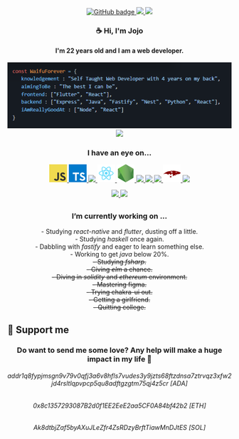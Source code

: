 
<p align="center">
  <a href="https://github.com/WaifuForever?tab=followers">
    <img src="https://img.shields.io/github/followers/WaifuForever?label=Followers&logo=GitHub&style=for-the-badge" alt="GitHub badge" />
  </a>
  <a href="https://www.reddit.com/user/Vjoidjo">
    <img src="https://img.shields.io/reddit/user-karma/combined/Vjoidjo?label=Reddit&logo=Reddit&style=for-the-badge" />
  </a>
  <a href="https://www.youtube.com/channel/UC2KCic3FxYaDy-R2HA8FebQ">
    <img src="https://img.shields.io/youtube/channel/subscribers/UC2KCic3FxYaDy-R2HA8FebQ?label=youtube&logo=youtube&style=for-the-badge" />
  </a>
</p>
<h3 align="center">
   ☕ Hi, I'm Jojo
</h3>
<h4 align="center">
   I'm 22 years old and I am a web developer.
</h4>

<p align="center">
   <img width="520" src="https://github.com/WaifuForever/WaifuForever/blob/main/stats.png" />
   <img width="280" src="https://i.imgur.com/w0lL8fM.gif" />
</p>

<h3 align="center">
   I have an eye on...
</h3>

<p align="center">
  <a href="https://www.javascript.com">
    <img height="40" src="https://raw.githubusercontent.com/github/explore/80688e429a7d4ef2fca1e82350fe8e3517d3494d/topics/javascript/javascript.png">
  </a>

  <a href="https://www.typescriptlang.org">
    <img height="40" src="https://raw.githubusercontent.com/github/explore/80688e429a7d4ef2fca1e82350fe8e3517d3494d/topics/typescript/typescript.png">
  </a>
   
  <a href="https://www.haskell.org">
    <img height="40" src="https://user-images.githubusercontent.com/51978077/140576766-ab399d4a-6903-4a8b-b2df-8184ed18f524.png">
  </a>
   
  <a href="https://reactjs.org">
    <img height="40" src="https://raw.githubusercontent.com/github/explore/80688e429a7d4ef2fca1e82350fe8e3517d3494d/topics/react/react.png">
  </a>

  <a href="https://nodejs.org/en/">
    <img height="40" src="https://raw.githubusercontent.com/github/explore/80688e429a7d4ef2fca1e82350fe8e3517d3494d/topics/nodejs/nodejs.png">
   </a>
  
  <a href="https://expressjs.com">
    <img height="40" src="https://cdn.icon-icons.com/icons2/2699/PNG/512/expressjs_logo_icon_169185.png">
  </a>
   
  <a href="https://nestjs.com">
    <img height="40" src="https://d33wubrfki0l68.cloudfront.net/e937e774cbbe23635999615ad5d7732decad182a/26072/logo-small.ede75a6b.svg">
  </a>
   
  <a href="https://www.fastify.io">
    <img height="40" src="https://avatars.githubusercontent.com/u/24939410?s=200&v=4">
  </a>
   
  <a href="https://mongoosejs.com">
    <img height="40" src="https://raw.githubusercontent.com/github/explore/80688e429a7d4ef2fca1e82350fe8e3517d3494d/topics/mongoose/mongoose.png">
  </a>
   
  <a href="https://cardano.org">
    <img height="40" src="https://cdn4.iconfinder.com/data/icons/crypto-currency-and-coin-2/256/cardano_ada-512.png">
  </a>
</p>

<div align="center" style="display: inline_block">
  <a href="https://github.com/anuraghazra/github-readme-stats#github-stats-card">
     <img height="170em" src="https://github-readme-stats.vercel.app/api?username=WaifuForever&show_icons=true&theme=radical&include_all_commits=true&count_private=true"/>
  </a>
     
  <a href="https://github.com/anuraghazra/github-readme-stats#top-languages-card">
     <img height="170em" src="https://github-readme-stats.vercel.app/api/top-langs/?username=WaifuForever&hide=html&layout=compact&theme=radical&langs_count=6"/>
  </a>
</div>
   
## 

<h3 align="center">I’m currently working on ...</h3>

<p align="center">
  - Studying <i>react-native</i> and <i>flutter</i>, dusting off a little.<br>
  - Studying <i>haskell</i> once again.<br>
  - Dabbling with <i>fastify</i> and eager to learn something else.<br>
  - Working to get <i>java</i> below 20%.<br>
  <strike>- Studying <i>fsharp</i>.<br></strike>
  <strike>- Giving <i>elm</i> a chance.<br></strike>
  <strike>- Diving in <i>solidity</i> and <i>ethereum</i> environment.<br></strike>
  <strike>- Mastering figma.<br></strike>
  <strike>- Trying chakra-ui out.<br></strike>
  <strike>- Getting a girlfriend.<br></strike>
  <strike>- Quitting college.<br></strike>
</p>


## 🥸 Support me
   <h3 align="center">Do want to send me some love? Any help will make a huge impact in my life 🙌</h3>
   
   <h6 align="center">addr1q8fypjmsgn9v79v0qfj3a6v8hfls7vudes3y9jzts68ftzdnsa7ztrvqz3xfw2jd4rsltlqpvpcp5qu8adftgzgtm75qj4z5cr [ADA]</h6>
   <h6 align="center">0x8c1357293087B2d0f1EE2EeE2aa5CF0A84bf42b2 [ETH]</h6>
   <h6 align="center">Ak8dtbjZaf5byAXuJLeZfr4ZsRDzyBrftTiawMnDJtES [SOL]</h6>

